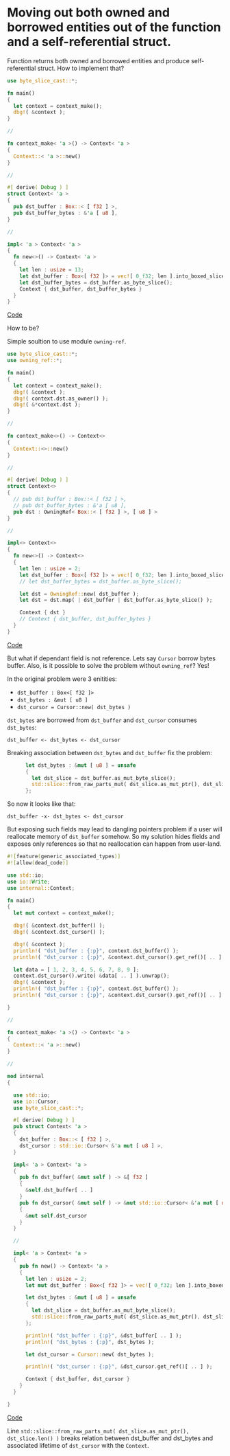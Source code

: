 # Moving out both owned and borrowed entities out of the function and a self-referential struct.

Function returns both owned and borrowed entities and produce self-referential struct. How to implement that?

```rust
use byte_slice_cast::*;

fn main()
{
  let context = context_make();
  dbg!( &context );
}

//

fn context_make< 'a >() -> Context< 'a >
{
  Context::< 'a >::new()
}

//

#[ derive( Debug ) ]
struct Context< 'a >
{
  pub dst_buffer : Box::< [ f32 ] >,
  pub dst_buffer_bytes : &'a [ u8 ],
}

//

impl< 'a > Context< 'a >
{
  fn new<>() -> Context< 'a >
  {
    let len : usize = 13;
    let dst_buffer : Box<[ f32 ]> = vec![ 0_f32; len ].into_boxed_slice();
    let dst_buffer_bytes = dst_buffer.as_byte_slice();
    Context { dst_buffer, dst_buffer_bytes }
  }
}

```

[Code](https://play.rust-lang.org/?version=nightly&mode=debug&edition=2021&gist=ca788629975f932031c2e61970a3f39f)

How to be?

Simple soultion to use module `owning-ref`.

```rust
use byte_slice_cast::*;
use owning_ref::*;

fn main()
{
  let context = context_make();
  dbg!( &context );
  dbg!( context.dst.as_owner() );
  dbg!( &*context.dst );
}

//

fn context_make<>() -> Context<>
{
  Context::<>::new()
}

//

#[ derive( Debug ) ]
struct Context<>
{
  // pub dst_buffer : Box::< [ f32 ] >,
  // pub dst_buffer_bytes : &'a [ u8 ],
  pub dst : OwningRef< Box::< [ f32 ] >, [ u8 ] >
}

//

impl<> Context<>
{
  fn new<>() -> Context<>
  {
    let len : usize = 2;
    let dst_buffer : Box<[ f32 ]> = vec![ 0_f32; len ].into_boxed_slice();
    // let dst_buffer_bytes = dst_buffer.as_byte_slice();

    let dst = OwningRef::new( dst_buffer );
    let dst = dst.map( | dst_buffer | dst_buffer.as_byte_slice() );

    Context { dst }
    // Context { dst_buffer, dst_buffer_bytes }
  }
}
```

[Code](https://play.rust-lang.org/?version=nightly&mode=debug&edition=2021&gist=5af9201858b32f962b2c52c9b9af9fc0)

But what if dependant field is not reference. Lets say `Cursor` borrow bytes buffer. Also, is it possible to solve the problem without `owning_ref`?
Yes!

In the original problem were 3 enitities:

- `dst_buffer : Box<[ f32 ]>`
- `dst_bytes : &mut [ u8 ]`
- `dst_cursor = Cursor::new( dst_bytes )`

`dst_bytes` are borrowed from `dst_buffer` and `dst_cursor` consumes `dst_bytes`:

`dst_buffer <- dst_bytes <- dst_cursor`

Breaking association between `dst_bytes` and `dst_buffer` fix the problem:
```rust
      let dst_bytes : &mut [ u8 ] = unsafe
      {
        let dst_slice = dst_buffer.as_mut_byte_slice();
        std::slice::from_raw_parts_mut( dst_slice.as_mut_ptr(), dst_slice.len() )
      };
```
So now it looks like that:

`dst_buffer -x- dst_bytes <- dst_cursor`

But exposing such fields may lead to dangling pointers problem if a user will reallocate memory of `dst_buffer` somehow. So my solution hides fields and exposes only references so that no reallocation can happen from user-land.

```rust
#![feature(generic_associated_types)]
#![allow(dead_code)]

use std::io;
use io::Write;
use internal::Context;

fn main()
{
  let mut context = context_make();

  dbg!( &context.dst_buffer() );
  dbg!( &context.dst_cursor() );

  dbg!( &context );
  println!( "dst_buffer : {:p}", context.dst_buffer() );
  println!( "dst_cursor : {:p}", &context.dst_cursor().get_ref()[ .. ] );

  let data = [ 1, 2, 3, 4, 5, 6, 7, 8, 9 ];
  context.dst_cursor().write( &data[ .. ] ).unwrap();
  dbg!( &context );
  println!( "dst_buffer : {:p}", context.dst_buffer() );
  println!( "dst_cursor : {:p}", &context.dst_cursor().get_ref()[ .. ] );

}

//

fn context_make< 'a >() -> Context< 'a >
{
  Context::< 'a >::new()
}

//

mod internal
{

  use std::io;
  use io::Cursor;
  use byte_slice_cast::*;

  #[ derive( Debug ) ]
  pub struct Context< 'a >
  {
    dst_buffer : Box::< [ f32 ] >,
    dst_cursor : std::io::Cursor< &'a mut [ u8 ] >,
  }

  impl< 'a > Context< 'a >
  {
    pub fn dst_buffer( &mut self ) -> &[ f32 ]
    {
      &self.dst_buffer[ .. ]
    }
    pub fn dst_cursor( &mut self ) -> &mut std::io::Cursor< &'a mut [ u8 ] >
    {
      &mut self.dst_cursor
    }
  }

  //

  impl< 'a > Context< 'a >
  {
    pub fn new() -> Context< 'a >
    {
      let len : usize = 2;
      let mut dst_buffer : Box<[ f32 ]> = vec![ 0_f32; len ].into_boxed_slice();

      let dst_bytes : &mut [ u8 ] = unsafe
      {
        let dst_slice = dst_buffer.as_mut_byte_slice();
        std::slice::from_raw_parts_mut( dst_slice.as_mut_ptr(), dst_slice.len() )
      };

      println!( "dst_buffer : {:p}", &dst_buffer[ .. ] );
      println!( "dst_bytes : {:p}", dst_bytes );

      let dst_cursor = Cursor::new( dst_bytes );

      println!( "dst_cursor : {:p}", &dst_cursor.get_ref()[ .. ] );

      Context { dst_buffer, dst_cursor }
    }
  }

}
```

[Code](https://play.rust-lang.org/?version=stable&mode=debug&edition=2021&gist=a3007ab0cc31fae6b99a25acf697a680)

Line `std::slice::from_raw_parts_mut( dst_slice.as_mut_ptr(), dst_slice.len() )` breaks relation between dst_buffer and dst_bytes and associated lifetime of `dst_cursor` with the `Context`.
